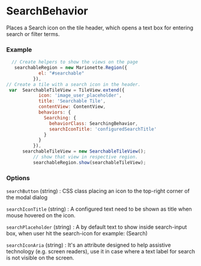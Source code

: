 SearchBehavior
==============

Places a Search icon on the tile header, which opens a text box for entering search or filter terms.

### Example

```javascript
  // Create helpers to show the views on the page
   searchableRegion = new Marionette.Region({
            el: "#searchable"
          }),
// Create a tile with a search icon in the header.
 var  SearchableTileView = TileView.extend({
            icon: 'image_user_placeholder',
            title: 'Searchable Tile',
            contentView: ContentView,
            behaviors: {
              Searching: {
                behaviorClass: SearchingBehavior,
                searchIconTitle: 'configuredSearchTitle'
              }
            }
          }),
      searchableTileView = new SearchableTileView();
          // show that view in respective region.
          searchableRegion.show(searchableTileView);
```

### Options

`searchButton` (string)
: CSS class placing an icon to the top-right corner of the modal dialog

`searchIconTitle` (string)
: A configured text need to be shown as title when mouse hovered on the icon.

 `searchPlaceholder` (string)
 : A by default text to show inside search-input box, when user hit the search-icon
   for example: (Search)

 `searchIconAria` (string)
 : It's an attribute designed to help assistive technology (e.g. screen readers),
   use it in case where a text label for search is not visible on the screen.
